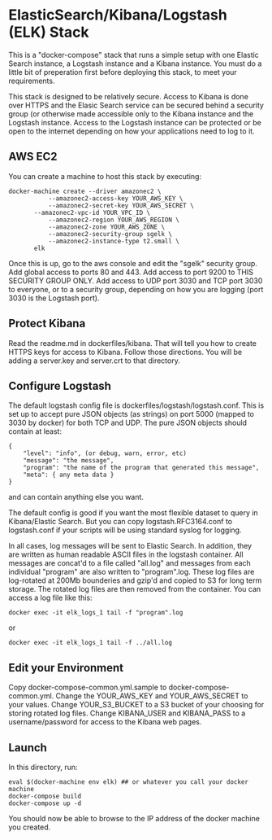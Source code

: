 # ElasticSearch/Kibana/Logstash (ELK) Stack

This is a "docker-compose" stack that runs a simple setup with one Elastic Search instance, a Logstash instance
and a Kibana instance.  You must do a little bit of preperation first before deploying this stack, to meet your
requirements.

This stack is designed to be relatively secure.  Access to Kibana is done over HTTPS and the Elasic Search service
can be secured behind a security group (or otherwise made accessible only to the Kibana instance and the Logstash
instance.  Access to the Logstash instance can be protected or be open to the internet depending on how your
applications need to log to it.

## AWS EC2

You can create a machine to host this stack by executing:

    docker-machine create --driver amazonec2 \
               --amazonec2-access-key YOUR_AWS_KEY \
               --amazonec2-secret-key YOUR_AWS_SECRET \
	       --amazonec2-vpc-id YOUR_VPC_ID \
               --amazonec2-region YOUR_AWS_REGION \
               --amazonec2-zone YOUR_AWS_ZONE \
               --amazonec2-security-group sgelk \
               --amazonec2-instance-type t2.small \
	       elk

Once this is up, go to the aws console and edit the "sgelk" security group.  Add global access to ports 80
and 443.  Add access to port 9200 to THIS SECURITY GROUP ONLY.  Add access to UDP port 3030 and TCP port 3030
to everyone, or to a security group, depending on how you are logging (port 3030 is the Logstash port).

## Protect Kibana

Read the readme.md in dockerfiles/kibana.  That will tell you how to create HTTPS keys
for access to Kibana.  Follow those directions.  You will be adding a server.key and server.crt to that directory.

## Configure Logstash

The default logstash config file is dockerfiles/logstash/logstash.conf.  This is set up to accept pure JSON
objects (as strings) on port 5000 (mapped to 3030 by docker) for both TCP and UDP.  The pure JSON objects
should contain at least:

    {
        "level": "info", (or debug, warn, error, etc)
        "message": "the message",
        "program": "the name of the program that generated this message",
        "meta": { any meta data }
    }

and can contain anything else you want.

The default config is good if you want the most flexible dataset to query in Kibana/Elastic Search.  But you
can copy logstash.RFC3164.conf to logstash.conf if your scripts will be using standard syslog for logging.

In all cases, log messages will be sent to Elastic Search.  In addition, they are written as human readable
ASCII files in the logstash container.  All messages are concat'd to a file called "all.log" and messages
from each individual "program" are also written to "program".log.  These log files are log-rotated at 200Mb
bounderies and gzip'd and copied to S3 for long term storage.  The rotated log files are then removed from
the container.  You can access a log file like this:

    docker exec -it elk_logs_1 tail -f "program".log

or

    docker exec -it elk_logs_1 tail -f ../all.log


## Edit your Environment

Copy docker-compose-common.yml.sample to docker-compose-common.yml.  Change the YOUR_AWS_KEY and YOUR_AWS_SECRET to your values.
Change YOUR_S3_BUCKET to a S3 bucket of your choosing for storing rotated log files.  Change KIBANA_USER and KIBANA_PASS to
a username/password for access to the Kibana web pages.

## Launch

In this directory, run:

    eval $(docker-machine env elk) ## or whatever you call your docker machine
    docker-compose build
    docker-compose up -d

You should now be able to browse to the IP address of the docker machine you created.
